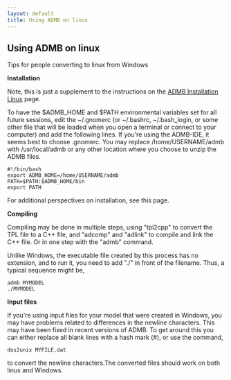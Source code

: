 ```yaml
---
layout: default
title: Using ADMB on linux
---
```


Using ADMB on linux
-------------------

Tips for people converting to linux from Windows

**Installation**

Note, this is just a supplement to the instructions on the [ADMB Installation Linux](/docs/user-contributed-tutorials/admb-installation-linux) page.

To have the $ADMB_HOME and $PATH environmental variables set for all future sessions, edit the ~/.gnomerc (or ~/.bashrc, ~/.bash_login, or some other file that will be loaded when you open a terminal or connect to your computer) and add the following lines. If you're using the ADMB-IDE, it seems best to choose .gnomerc. You may replace /home/USERNAME/admb with /usr/local/admb or any other location where you choose to unzip the ADMB files.

```
#!/bin/bash
export ADMB_HOME=/home/USERNAME/admb
PATH=$PATH:$ADMB_HOME/bin
export PATH
```

For additional perspectives on installation, see this page.

**Compiling**

Compiling may be done in multiple steps, using "tpl2cpp" to convert the TPL file to a C++ file, and "adcomp" and "adlink" to compile and link the C++ file. Or in one step with the "admb" command.

Unlike Windows, the executable file created by this process has no extension, and to run it, you need to add "./" in front of the filename. Thus, a typical sequence might be,

```
admb MYMODEL
./MYMODEL
```

**Input files**

If you're using input files for your model that were created in Windows, you may have problems related to differences in the newline characters. This may have been fixed in recent versions of ADMB. To get around this you can either replace all blank lines with a hash mark (#), or use the command,

```
dos2unix MYFILE.dat
```

to convert the newline characters.The converted files should work on both linux and Windows.
